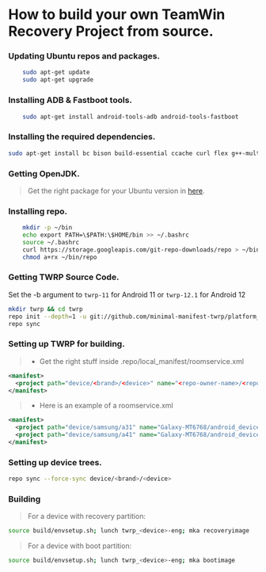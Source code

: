 # How to build your own TeamWin Recovery Project from source.

### Updating Ubuntu repos and packages.
```sh
	sudo apt-get update
	sudo apt-get upgrade
```

### Installing ADB & Fastboot tools.
```sh
	sudo apt-get install android-tools-adb android-tools-fastboot
```

### Installing the required dependencies.
```sh
sudo apt-get install bc bison build-essential ccache curl flex g++-multilib gcc-multilib git gnupg gperf imagemagick lib32ncurses5-dev lib32readline-dev lib32z1-dev liblz4-tool libncurses5 libncurses5-dev libsdl1.2-dev libssl-dev libxml2 libxml2-utils lzop pngcrush rsync schedtool squashfs-tools xsltproc zip zlib1g-dev
```

### Getting OpenJDK.
> Get the right package for your Ubuntu version in [here](https://packages.ubuntu.com/source/openjdk-lts).
### Installing repo.
```sh
	mkdir -p ~/bin
	echo export PATH=\$PATH:\$HOME/bin >> ~/.bashrc
	source ~/.bashrc
	curl https://storage.googleapis.com/git-repo-downloads/repo > ~/bin/repo
	chmod a+rx ~/bin/repo
```

### Getting TWRP Source Code.
Set the -b argument to ``twrp-11`` for Android 11 or ``twrp-12.1`` for Android 12
```sh
mkdir twrp && cd twrp
repo init --depth=1 -u git://github.com/minimal-manifest-twrp/platform_manifest_twrp_aosp.git -b twrp-11
repo sync
```

### Setting up TWRP for building.
> - Get the right stuff inside .repo/local_manifest/roomservice.xml

```xml
<manifest>
  <project path="device/<brand>/<device>" name="<repo-owner-name>/<repo-name>" remote="github" revision="<branch>"/>
</manifest>
```

> - Here is an example of a roomservice.xml

```xml
<manifest>
  <project path="device/samsung/a31" name="Galaxy-MT6768/android_device_samsung_a31nsxx" remote="github" revision="android-11"/>
  <project path="device/samsung/a41" name="Galaxy-MT6768/android_device_samsung_a41xx" remote="github" revision="android-11"/>
</manifest>
```

### Setting up device trees.
```sh
repo sync --force-sync device/<brand>/<device>
```

### Building
> For a device with recovery partition:
```sh
source build/envsetup.sh; lunch twrp_<device>-eng; mka recoveryimage
```
> For a device with boot partition:
```sh
source build/envsetup.sh; lunch twrp_<device>-eng; mka bootimage
```
